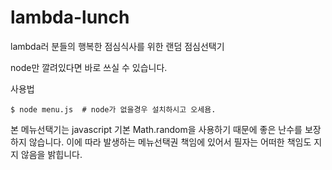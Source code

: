 # lambda-lunch
lambda러 분들의 행복한 점심식사를 위한 랜덤 점심선택기

node만 깔려있다면 바로 쓰실 수 있습니다.

사용법
```
$ node menu.js  # node가 없을경우 설치하시고 오세욤.
```

본 메뉴선택기는 javascript 기본 Math.random을 사용하기 때문에 좋은 난수를 보장하지 않습니다.
이에 따라 발생하는 메뉴선택권 책임에 있어서 필자는 어떠한 책임도 지지 않음을 밝힙니다.
